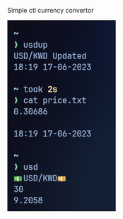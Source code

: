 Simple ctl currency convertor

![ScreenShot](https://github.com/nomadics9/currencyctl/blob/main/example.png)

